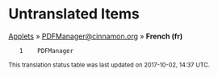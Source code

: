 # Untranslated Items
[Applets](../../../README.md) &#187; [PDFManager@cinnamon.org](../README.md) &#187; **French (fr)**

       1	PDFManager

<sup>This translation status table was last updated on 2017-10-02, 14:37 UTC.</sup>
